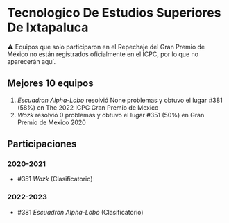 # Tecnologico De Estudios Superiores De Ixtapaluca

:warning: Equipos que solo participaron en el Repechaje del Gran Premio de México no están registrados oficialmente en el ICPC, por lo que no aparecerán aquí.

## Mejores 10 equipos

1. _Escuadron Alpha-Lobo_ resolvió None problemas y obtuvo el lugar #381 (58%) en The 2022 ICPC Gran Premio de Mexico
1. _Wozk_ resolvió 0 problemas y obtuvo el lugar #351 (50%) en Gran Premio de Mexico 2020

## Participaciones

### 2020-2021

- #351 _Wozk_ (Clasificatorio)

### 2022-2023

- #381 _Escuadron Alpha-Lobo_ (Clasificatorio)



